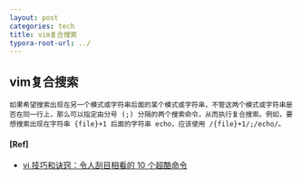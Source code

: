 ```yaml
---
layout: post
categories: tech
title: vim复合搜索
typora-root-url: ../
---
```

## vim复合搜索

```
如果希望搜索出现在另一个模式或字符串后面的某个模式或字符串，不管这两个模式或字符串是否在同一行上，那么可以指定由分号 (;) 分隔的两个搜索命令，从而执行复合搜索。例如，要想搜索出现在字符串 {file}+1 后面的字符串 echo，应该使用 /{file}+1/;/echo/。
```



#### [Ref]

- [vi 技巧和诀窍：令人刮目相看的 10 个超酷命令](https://www.ibm.com/developerworks/cn/aix/library/au-vitips.html)


